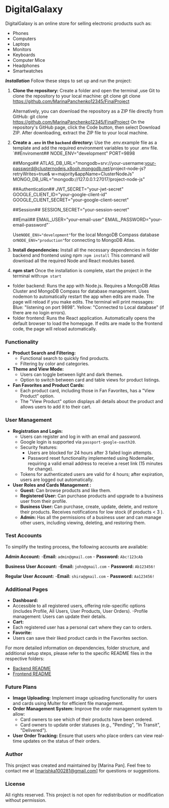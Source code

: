 # DigitalGalaxy

DigitalGalaxy is an online store for selling electronic products such as:

- Phones
- Computers
- Laptops
- Monitors
- Keyboards
- Computer Mice
- Headphones
- Smartwatches

**_Installation_**
Follow these steps to set up and run the project:

1. **Clone the repository:**
   Create a folder and open the terminal ,use Git to clone the repository to your local machine: git clone git clone https://github.com/MarinaPanchenko12345/FinalProject

   Alternatively, you can download the repository as a ZIP file directly from GitHub: git clone https://github.com/MarinaPanchenko12345/FinalProject
   On the repository's GitHub page, click the Code button, then select Download ZIP.
   After downloading, extract the ZIP file to your local machine.

2. **Create a `.env` in the `backend` directory:**
   Use the .env.example file as a template and add the required environment variables to your .env file.
   `##Enviroment##
   NODE_ENV="development"
   PORT=9898

   ##Mongo##
   ATLAS_DB_URL="mongodb+srv://your-username:your-password@clusternodejs.x8ooh.mongodb.net/project-node-js?retryWrites=true& w=majority&appName=ClusterNodeJs"
   MONGO_DB_URL="mongodb://127.0.0.1:27017/project-node-js"

   ##Authentication##
   JWT_SECRET="your-jwt-secret"
   GOOGLE_CLIENT_ID="your-google-client-id"
   GOOGLE_CLIENT_SECRET="your-google-client-secret"

   ##Session##
   SESSION_SECRET="your-session-secret"

   ##Email##
   EMAIL_USER="your-email-user"
   EMAIL_PASSWORD="your-email-password"`

   Use`NODE_ENV="development"`for the local MongoDB Compass database or`NODE_ENV="production"`for connecting to MongoDB Atlas.

3. **Install dependencies:**
   Install all the necessary dependencies in folder backend and frontend using npm :`npm install` This command will download all the required Node and React modules based.
4. **npm start**
   Once the installation is complete, start the project in the terminal with:`npm start`

- folder backend:
  Runs the app with Node.js.
  Requires a MongoDB Atlas Cluster and MongoDB Compass for database management.
  Uses nodemon to automatically restart the app when edits are made.
  The page will reload if you make edits.
  The terminal will print messages:
  Blue: "listening on port 9898".
  Yellow: "Connected to Local database" (if there are no login errors).
- folder frontend:
  Runs the React application.
  Automatically opens the default browser to load the homepage.
  If edits are made to the frontend code, the page will reload automatically.

### Functionality

- **Product Search and Filtering:**
  - Functional search to quickly find products.
  - Filtering by color and categories.
- **Theme and View Mode:**
  - Users can toggle between light and dark themes.
  - Option to switch between card and table views for product listings.
- **Fan Favorites and Product Cards:**
  - Each product card, including those in Fan Favorites, has a "View Product" option.
  - The "View Product" option displays all details about the product and allows users to add it to their cart.

### User Management

- **Registration and Login:**
  - Users can register and log in with an email and password.
  - Google login is supported via `passport-google-oauth20`.
  - Security features:
    - Users are blocked for 24 hours after 3 failed login attempts.
    - Password reset functionality implemented using Nodemailer, requiring a valid email address to receive a reset link (15 minutes for change).
  - Tokens for authenticated users are valid for 4 hours; after expiration, users are logged out automatically.
- **User Roles and Cards Management :**
  - **Guest:** Can browse products and like them.
  - **Registered User:** Can purchase products and upgrade to a business user from their profile.
  - **Business User:** Can purchase, create, update, delete, and restore their products. Receives notifications for low stock (if products < 3 ).
  - **Admin:** Has all the permissions of a business user and can manage other users, including viewing, deleting, and restoring them.

### **Test Accounts**

To simplify the testing process, the following accounts are available:

**Admin Account:** -**Email:** `admin@gmail.com` - **Password:** `Abc!123cAb`

**Business User Account:** -**Email:** `john@gmail.com` - **Password:** `Ab123456!`

**Regular User Account:** -**Email:** `shira@gmail.com` - **Password:** `Aa123456!`

### Additional Pages

- **Dashboard:**
- Accessible to all registered users, offering role-specific options (includes Profile, All Users, User Products, User Orders).
  -Profile management: Users can update their details.
- **Cart:**
- Each registered user has a personal cart where they can to orders.
- **Favorite:**
- Users can save their liked product cards in the Favorites section.

For more detailed information on dependencies, folder structure, and additional setup steps, please refer to the specific README files in the respective folders:

- [Backend README](./backend/README.md)
- [Frontend README](./frontend/README.md)

### Future Plans

- **Image Uploading:** Implement image uploading functionality for users and cards using Multer for efficient file management.
- **Order Management System:** Improve the order management system to allow:
  - Card owners to see which of their products have been ordered.
  - Card owners to update order statuses (e.g., "Pending", "In Transit", "Delivered").
- **User Order Tracking:** Ensure that users who place orders can view real-time updates on the status of their orders.

### Author

This project was created and maintained by [Marina Pan].
Feel free to contact me at [marishka100281@gmail.com] for questions or suggestions.

### License

All rights reserved. This project is not open for redistribution or modification without permission.
